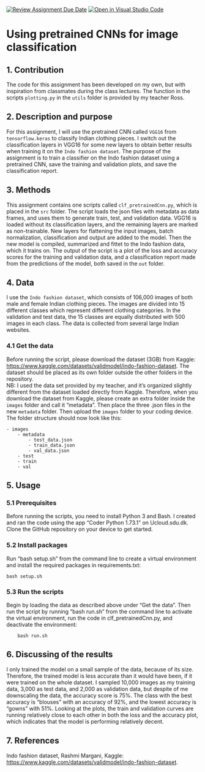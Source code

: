 [![Review Assignment Due Date](https://classroom.github.com/assets/deadline-readme-button-24ddc0f5d75046c5622901739e7c5dd533143b0c8e959d652212380cedb1ea36.svg)](https://classroom.github.com/a/Aj7Sf-j_)
[![Open in Visual Studio Code](https://classroom.github.com/assets/open-in-vscode-718a45dd9cf7e7f842a935f5ebbe5719a5e09af4491e668f4dbf3b35d5cca122.svg)](https://classroom.github.com/online_ide?assignment_repo_id=10866147&assignment_repo_type=AssignmentRepo)
# Using pretrained CNNs for image classification

## 1. Contribution
The code for this assignment has been developed on my own, but with inspiration from classmates during the class lectures. The function in the scripts ```plotting.py``` in the ```utils``` folder is provided by my teacher Ross.

## 2. Description and purpose
For this assignment, I will use the pretrained CNN called ```VGG16``` from ```tensorflow.keras``` to classify Indian clothing pieces. I switch out the classification layers in VGG16 for some new layers to obtain better results when training it on the ```Indo fashion dataset```. The purpose of the assignment is to train a classifier on the Indo fashion dataset using a pretrained CNN, save the training and validation plots, and save the classification report. 

## 3. Methods
This assignment contains one scripts called ```clf_pretrainedCnn.py```, which is placed in the ```src``` folder. The script loads the json files with metadata as data frames, and uses them to generate train, test, and validation data.  VGG16 is loaded without its classification layers, and the remaining layers are marked as non-trainable. New layers for flattening the input images, batch normalization, classification and output are added to the model. Then the new model is compiled, summarized and fittet to the Indo fashion data, which it trains on. The output of the script is a plot of the loss and accuracy scores for the training and validation data, and a classification report made from the predictions of the model, both saved in the ```out``` folder. 

## 4. Data
I use the ```Indo fashion dataset```, which consists of 106,000 images of both male and female Indian clothing pieces. The images are divided into 15 different classes which represent different clothing categories. In the validation and test data, the 15 classes are equally distributed with 500 images in each class. The data is collected from several large Indian websites. 

### 4.1 Get the data
Before running the script, please download the dataset (3GB) from Kaggle: https://www.kaggle.com/datasets/validmodel/indo-fashion-dataset. The dataset should be placed as its own folder outside the other folders in the repository.  
NB: I used the data set provided by my teacher, and it’s organized slightly different from the dataset loaded directly from Kaggle. Therefore, when you download the dataset from Kaggle, please create an extra folder inside the ```images``` folder and call it “metadata”. Then place the three .json files in the new ```metadata``` folder. Then upload the ```images``` folder to your coding device. The folder structure should now look like this: 


```
- images
    - metadata
        - test_data.json
        - train_data.json
        - val_data.json
    - test
    - train
    - val
```
    
## 5. Usage
### 5.1 Prerequisites
Before running the scripts, you need to install Python 3 and Bash. I created and ran the code using the app “Coder Python 1.73.1” on Ucloud.sdu.dk. Clone the GitHub repository on your device to get started. 

### 5.2 Install packages
Run “bash setup.sh” from the command line to create a virtual environment and install the required packages in requirements.txt:
    
    bash setup.sh

### 5.3 Run the scripts
Begin by loading the data as described above under “Get the data”. Then run the script by running “bash run.sh” from the command line to activate the virtual environment, run the code in clf_pretrainedCnn.py, and deactivate the environment:

        bash run.sh

## 6. Discussing of the results
I only trained the model on a small sample of the data, because of its size. Therefore, the trained model is less accurate than it would have been, if it were trained on the whole dataset. I sampled 10,000 images as my training data, 3,000 as test data, and 2,000 as validation data, but despite of me downscaling the data, the accuracy score is 75%. The class with the best accuracy is “blouses” with an accuracy of 92%, and the lowest accuracy is “gowns” with 51%. Looking at the plots, the train and validation curves are running relatively close to each other in both the loss and the accuracy plot, which indicates that the model is performing relatively decent. 

## 7. References
Indo fashion dataset, Rashmi Margani, Kaggle: https://www.kaggle.com/datasets/validmodel/indo-fashion-dataset.